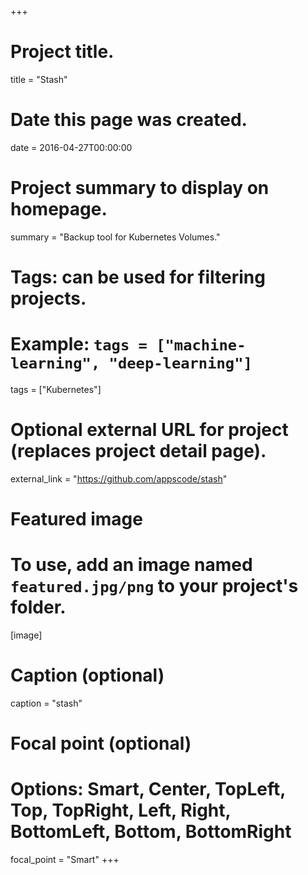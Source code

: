 +++
# Project title.
title = "Stash"

# Date this page was created.
date = 2016-04-27T00:00:00

# Project summary to display on homepage.
summary = "Backup tool for Kubernetes Volumes."

# Tags: can be used for filtering projects.
# Example: `tags = ["machine-learning", "deep-learning"]`
tags = ["Kubernetes"]

# Optional external URL for project (replaces project detail page).
external_link = "https://github.com/appscode/stash"

# Featured image
# To use, add an image named `featured.jpg/png` to your project's folder. 
[image]
  # Caption (optional)
  caption = "stash"

  # Focal point (optional)
  # Options: Smart, Center, TopLeft, Top, TopRight, Left, Right, BottomLeft, Bottom, BottomRight
  focal_point = "Smart"
+++
